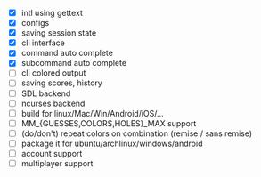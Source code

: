 - [x] intl using gettext
- [x] configs
- [x] saving session state
- [x] cli interface
- [x] command auto complete
- [x] subcommand auto complete
- [ ] cli colored output
- [ ] saving scores, history
- [ ] SDL backend
- [ ] ncurses backend
- [ ] build for linux/Mac/Win/Android/iOS/...
- [ ] MM_{GUESSES,COLORS,HOLES}_MAX support
- [ ] \(do/don't\) repeat colors on combination (remise / sans remise)
- [ ] package it for ubuntu/archlinux/windows/android
- [ ] account support
- [ ] multiplayer support
